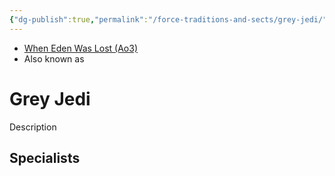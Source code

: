 ```yaml
---
{"dg-publish":true,"permalink":"/force-traditions-and-sects/grey-jedi/","tags":["universal","forceblief","beliefs"],"noteIcon":"saber1"}
---
```


- [When Eden Was Lost (Ao3)](https://archiveofourown.org/works/19334440)
- Also known as 
# Grey Jedi
Description

**Specialists**
- 